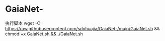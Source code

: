 # GaiaNet-
执行脚本 wget -O https://raw.githubusercontent.com/sdohuajia/GaiaNet-/main/GaiaNet.sh && chmod +x GaiaNet.sh && ./GaiaNet.sh
